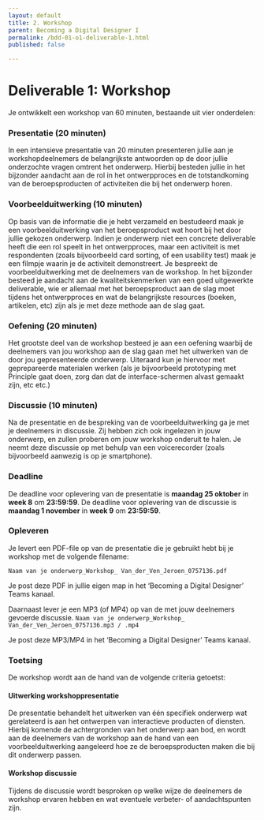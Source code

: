```yaml
---
layout: default
title: 2. Workshop
parent: Becoming a Digital Designer I
permalink: /bdd-01-o1-deliverable-1.html
published: false

---
```



# Deliverable 1: Workshop
Je ontwikkelt een workshop van 60 minuten, bestaande uit vier onderdelen:

### Presentatie (20 minuten)
In een intensieve presentatie van 20 minuten presenteren jullie aan je workshopdeelnemers de belangrijkste antwoorden op de door jullie onderzochte vragen omtrent het onderwerp. Hierbij besteden jullie in het bijzonder aandacht aan de rol in het ontwerpproces en de totstandkoming van de beroepsproducten of activiteiten die bij het onderwerp horen.

### Voorbeelduitwerking (10 minuten)
Op basis van de informatie die je hebt verzameld en bestudeerd maak je een voorbeelduitwerking van het beroepsproduct wat hoort bij het door jullie gekozen onderwerp. Indien je onderwerp niet een concrete deliverable heeft die een rol speelt in het ontwerpproces, maar een activiteit is met respondenten (zoals bijvoorbeeld card sorting, of een usability test) maak je een filmpje waarin je de activiteit demonstreert. Je bespreekt de voorbeelduitwerking met de deelnemers van de workshop. In het bijzonder besteed je aandacht aan de kwaliteitskenmerken van een goed uitgewerkte deliverable, wie er allemaal met het beroepsproduct aan de slag moet tijdens het ontwerpproces en wat de belangrijkste resources (boeken, artikelen, etc) zijn als je met deze methode aan de slag gaat.

### Oefening (20 minuten)
Het grootste deel van de workshop besteed je aan een oefening waarbij de deelnemers van jou workshop aan de slag gaan met het uitwerken van de door jou gepresenteerde onderwerp. Uiteraard kun je hiervoor met geprepareerde materialen werken (als je bijvoorbeeld prototyping met Principle gaat doen, zorg dan dat de interface-schermen alvast gemaakt zijn, etc etc.)

### Discussie (10 minuten)
Na de presentatie en de bespreking van de voorbeelduitwerking ga je met je deelnemers in discussie. Zij hebben zich ook ingelezen in jouw onderwerp, en zullen proberen om jouw workshop onderuit te halen. Je neemt deze discussie op met behulp van een voicerecorder (zoals bijvoorbeeld aanwezig is op je smartphone).

### Deadline
De deadline voor oplevering van de presentatie is **maandag 25 oktober** in **week 8** om **23:59:59**.
De deadline voor oplevering van de discussie is **maandag 1 november** in **week 9** om **23:59:59**.


### Opleveren
Je levert een PDF-file op van de presentatie die je gebruikt hebt bij je workshop met de volgende filename:

`Naam van je onderwerp_Workshop_ Van_der_Ven_Jeroen_0757136.pdf`

Je post deze PDF in jullie eigen map in het ‘Becoming a Digital Designer’ Teams kanaal.

Daarnaast lever je een MP3 (of MP4) op van de met jouw deelnemers gevoerde discussie. 
`Naam van je onderwerp_Workshop_ Van_der_Ven_Jeroen_0757136.mp3 / .mp4`

Je post deze MP3/MP4 in het ‘Becoming a Digital Designer’ Teams kanaal.

### Toetsing
De workshop wordt aan de hand van de volgende criteria getoetst:

#### Uitwerking workshoppresentatie
De presentatie behandelt het uitwerken van één specifiek onderwerp wat gerelateerd is aan het ontwerpen van interactieve producten of diensten. Hierbij komende de achtergronden van het onderwerp aan bod, en wordt aan de deelnemers van de workshop aan de hand van een voorbeelduitwerking aangeleerd hoe ze de beroepsproducten maken die bij dit onderwerp passen. 

#### Workshop discussie
Tijdens de discussie wordt besproken op welke wijze de deelnemers de workshop ervaren hebben en wat eventuele verbeter- of aandachtspunten zijn.
